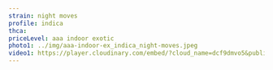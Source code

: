 ```yaml
---
strain: night moves
profile: indica
thca:
priceLevel: aaa indoor exotic
photo1: ../img/aaa-indoor-ex_indica_night-moves.jpeg
video1: https://player.cloudinary.com/embed/?cloud_name=dcf9dmvo5&public_id=aaa-indoor-ex_indica_night-moves_i0hsmu&profile=flower
---
```

